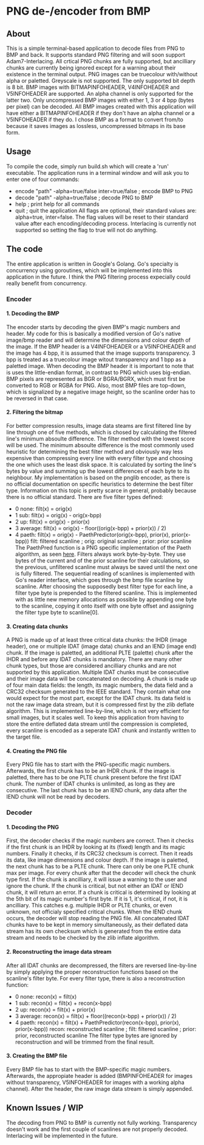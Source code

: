 # PNG de-/encoder from BMP
## About
This is a simple terminal-based application to decode files from PNG to BMP and back.
It supports standard PNG filtering and will soon support Adam7-Interlacing. All crtical PNG chunks are fully supported, but ancilliary chunks are currently being ignored except for a warning about their existence in the terminal output.
PNG images can be truecolour with/without alpha or paletted. Greyscale is not supported. The only supported bit depth is 8 bit.
BMP images with BITMAPINFOHEADER, V4INFOHEADER and V5INFOHEADER are supported. An alpha channel is only supported for the latter two. Only uncompressed BMP images with either 1, 3 or 4 bpp (bytes per pixel) can be decoded.
All BMP images created with this application will have either a BITMAPINFOHEADER if they don't have an alpha channel or a V5INFOHEADER if they do.
I chose BMP as a format to convert from/to because it saves images as lossless, uncompressed bitmaps in its base form.

## Usage
To compile the code, simply run build.sh which will create a 'run' executable. The application runs in a terminal window and will ask you to enter one of four commands:
- encode "path" -alpha=true/false inter=true/false ; encode BMP to PNG
- decode "path" -alpha=true/false ; decode PNG to BMP
- help ; print help for all commands
- quit ; quit the application
All flags are optional, their standard values are: alpha=true, inter=false. The flag values will be reset to their standard value after each encoding/decoding process.
Interlacing is currently not supported so setting the flag to true will not do anything.

## The code
The entire application is written in Google's Golang. Go's specialty is concurrency using goroutines, which will be implemented into this application in the future. I think the PNG filtering process expecially could really benefit from concurrency.
### Encoder
#### 1. Decoding the BMP
The encoder starts by decoding the given BMP's magic numbers and header. My code for this is basically a modified version of Go's native image/bmp reader and will determine the dimensions and colour depth of the image. If the BMP header is a V4INFOHEADER or a V5INFOHEADER and the image has 4 bpp, it is assumed that the image supports transparency. 3 bpp is treated as a truecolour image witout transparency and 1 bpp as a paletted image. When decoding the BMP header it is important to note that is uses the little-endian format, in contrast to PNG which uses big-endian.
BMP pixels are represented as BGR or BGRA/BGRX, which must first be converted to RGB or RGBA for PNG.
Also, most BMP files are top-down, which is signalized by a negative image height, so the scanline order has to be reversed in that case.
#### 2. Filtering the bitmap
For better compression results, image data steams are first filtered line by line through one of five methods, which is chosed by calculating the filtered line's minimum absoulte difference. The filter method with the lowest score will be used.
The minimum absoulte difference is the most commonly used heuristic for determining the best filter method and obviously way less expensive than compressing every line with every filter type and choosing the one which uses the least disk space. It is calculated by sorting the line's bytes by value and summing up the lowest differences of each byte to its neighbour. My implementation is based on the pnglib encoder, as there is no official documentation on specific heuristics to determine the best filter type. Information on this topic is pretty scarce in general, probably because there is no official standard.
There are five filter types defined:
- 0 none: filt(x) = orig(x)
- 1 sub: filt(x) = orig(x) - orig(x-bpp)
- 2 up: filt(x) = orig(x) - prior(x)
- 3 average: filt(x) = orig(x) - floor((orig(x-bpp) + prior(x)) / 2)
- 4 paeth: filt(x) = orig(x) - PaethPredictor(orig(x-bpp), prior(x), prior(x-bpp))
filt: filtered scanline ; orig: original scanline ; prior: prior scanline
The PaethPred function is a PNG specific implementation of the Paeth algorithm, as seen [here](https://www.w3.org/TR/2003/REC-PNG-20031110/#9Filter-type-4-Paeth "official documentation").
Filters always work byte-by-byte. They use bytes of the current and of the prior scanline for their calculations, so the previous, unfiltered scanline must always be saved until the next one is fully filtered. The sequential reading of scanlines is implemented with Go's reader interface, which goes through the bmp file scanline by scanline.
After choosing the supposedly best filter type for each line, a filter type byte is prepended to the filtered scanline. This is implemented with as little new memory allocations as possible by appending one byte to the scanline, copying it onto itself with one byte offset and assigning the filter type byte to scanline[0].
#### 3. Creating data chunks
A PNG is made up of at least three critical data chunks: the IHDR (image header), one or multiple IDAT (image data) chunks and an IEND (image end) chunk. If the image is paletted, an additional PLTE (palette) chunk after the IHDR and before any IDAT chunks is mandatory. There are many other chunk types, but those are considered ancilliary chunks and are not supported by this application.
Multiple IDAT chunks must be consecutive and their image data will be concatenated on decoding.
A chunk is made up of four main data fields: the length, its magic numbers, the data field and a CRC32 checksum generated to the IEEE standard.
They contain what one would expect for the most part, except for the IDAT chunk. Its data field is not the raw image data stream, but it is compressed first by the zlib deflate algorithm. This is implemented line-by-line, which is not very efficient for small images, but it scales well. To keep this application from having to store the entire deflated data stream until the compression is completed, every scanline is encoded as a seperate IDAT chunk and instantly written to the target file.
#### 4. Creating the PNG file
Every PNG file has to start with the PNG-specific magic numbers. Afterwards, the first chunk has to be an IHDR chunk. If the image is paletted, there has to be one PLTE chunk present before the first IDAT chunk. The number of IDAT chunks is unlimited, as long as they are consecutive. The last chunk has to be an IEND chunk, any data after the IEND chunk will not be read by decoders.

### Decoder
#### 1. Decoding the PNG
First, the decoder checks if the magic numbers are correct. Then it checks if the first chunk is an IHDR by looking at its (fixed) length and its magic numbers. Finally it checks, if its CRC32 checksum is correct. Then it reads its data, like image dimensions and colour depth.
If the image is paletted, the next chunk has to be a PLTE chunk. There can only be one PLTE chunk max per image.
For every chunk after that the decoder will check the chunk type first. If the chunk is ancilliary, it will issue a warning to the user and ignore the chunk. If the chunk is critical, but not either an IDAT or IEND chunk, it will return an error. If a chunk is critical is determined by looking at the 5th bit of its magic number's first byte. If it is 1, it's critical, if not, it is ancilliary. This catches e.g. multiple IHDR or PLTE chunks, or even unknown, not officialy specified critical chunks.
When the IEND chunk occurs, the decoder will stop reading the PNG file.
All concatenated IDAT chunks have to be kept in memory simultaneously, as their deflated data stream has its own checksum which is generated from the entire data stream and needs to be checked by the zlib inflate algorithm.
#### 2. Reconstructing the image data stream
After all IDAT chunks are decompressed, the filters are reversed line-by-line by simply applying the proper reconstruction functions based on the scanline's filter byte.
For every filter type, there is also a reconstruction function:
- 0 none: recon(x) = filt(x)
- 1 sub: recon(x) = filt(x) + recon(x-bpp)
- 2 up: recon(x) = filt(x) + prior(x)
- 3 average: recon(x) = filt(x) + floor((recon(x-bpp) + prior(x)) / 2)
- 4 paeth: recon(x) = filt(x) + PaethPredictor(recon(x-bpp), prior(x), prior(x-bpp))
recon: reconstructed scanline ; filt: filtered scanline ; prior: prior, reconstructed scanline
The filter type bytes are ignored by reconstruction and will be trimmed from the final result.
#### 3. Creating the BMP file
Every BMP file has to start with the BMP-specific magic numbers. Afterwards, the appropiate header is added (BMPINFOHEADER for images without transparency, V5INFOHEADER for images with a working alpha channel). After the header, the raw image data stream is simply appended.

## Known Issues / WIP
The decoding from PNG to BMP is currently not fully working. Transparency doesn't work and the first couple of scanlines are not properly decoded.
Interlacing will be implemented in the future.
